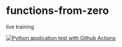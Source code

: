 # functions-from-zero
live training

[![Python application test with Github Actions](https://github.com/noahgift/functions-from-zero/actions/workflows/main.yml/badge.svg)](https://github.com/noahgift/functions-from-zero/actions/workflows/main.yml)
